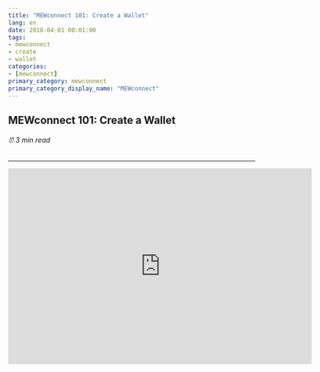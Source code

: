 ```yaml
---
title: "MEWconnect 101: Create a Wallet"
lang: en
date: 2018-04-01 00:01:00
tags:
- mewconnect
- create
- wallet
categories:
- [mewconnect]
primary_category: mewconnect
primary_category_display_name: "MEWconnect"
---
```


## MEWconnect 101: Create a Wallet
###### ⏰ 3 min read
***

<iframe width="619" height="400" src="https://www.youtube.com/embed/p2q6qrcKtj8" frameborder="0" allow="accelerometer; autoplay; encrypted-media; gyroscope; picture-in-picture" allowfullscreen></iframe>

